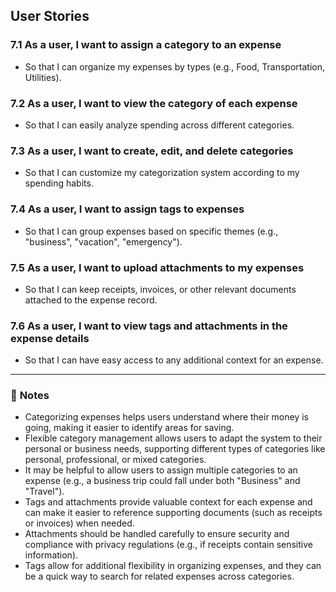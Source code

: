 ## User Stories

### 7.1 As a user, I want to assign a category to an expense
- So that I can organize my expenses by types (e.g., Food, Transportation, Utilities).

### 7.2 As a user, I want to view the category of each expense
- So that I can easily analyze spending across different categories.

### 7.3 As a user, I want to create, edit, and delete categories
- So that I can customize my categorization system according to my spending habits.

### 7.4 As a user, I want to assign tags to expenses
- So that I can group expenses based on specific themes (e.g., "business", "vacation", "emergency").

### 7.5 As a user, I want to upload attachments to my expenses
- So that I can keep receipts, invoices, or other relevant documents attached to the expense record.

### 7.6 As a user, I want to view tags and attachments in the expense details
- So that I can have easy access to any additional context for an expense.


---

### 📌 **Notes**
- Categorizing expenses helps users understand where their money is going, making it easier to identify areas for saving.
- Flexible category management allows users to adapt the system to their personal or business needs, supporting different types of categories like personal, professional, or mixed categories.
- It may be helpful to allow users to assign multiple categories to an expense (e.g., a business trip could fall under both "Business" and "Travel").
- Tags and attachments provide valuable context for each expense and can make it easier to reference supporting documents (such as receipts or invoices) when needed.
- Attachments should be handled carefully to ensure security and compliance with privacy regulations (e.g., if receipts contain sensitive information).
- Tags allow for additional flexibility in organizing expenses, and they can be a quick way to search for related expenses across categories.